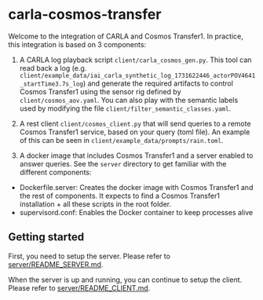 # carla-cosmos-transfer

Welcome to the integration of CARLA and Cosmos Transfer1. 
In practice, this integration is based on 3 components:

1. A CARLA log playback script `client/carla_cosmos_gen.py`. This tool can read back a log (e.g. `client/example_data/iai_carla_synthetic_log_1731622446_actorPOV4641_startTime3.7s_log`) and generate the required artifacts to control Cosmos Transfer1 using the sensor rig defined by `client/cosmos_aov.yaml`. You can also play with the semantic labels used by modifying the file `client/filter_semantic_classes.yaml`.

2. A rest client `client/cosmos_client.py` that will send queries to a remote Cosmos Transfer1 service, based on your query (toml file). An example of this can be seen in `client/example_data/prompts/rain.toml`.

3. A docker image that includes Cosmos Transfer1 and a server enabled to answer queries. See the `server` directory to get familiar with the different components:
- Dockerfile.server: Creates the docker image with Cosmos Transfer1 and the rest of components. It expects to find a Cosmos Transfer1 installation + all these scripts in the root folder.
- supervisord.conf: Enables the Docker container to keep processes alive

## Getting started

First, you need to setup the server. Please refer to [server/README_SERVER.md](server/README_SERVER.md).

When the server is up and running, you can continue to setup the client. Please refer to [server/README_CLIENT.md](client/README_CLIENT.md).